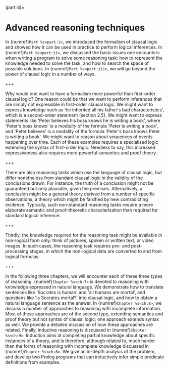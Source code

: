 <!--H1: Part III-->
(part:iii)=
# Advanced reasoning techniques #

In {numref}`Part %s<part:i>`, we introduced the formalism of clausal logic and showed how it can be used in practice to perform logical inferences. In {numref}`Part %s<part:ii>`, we discussed the basic issues one encounters when writing a program to solve some reasoning task: how to represent the knowledge needed to solve the task, and how to search the space of possible solutions. In {numref}`Part %s<part:iii>`, we will go beyond the power of clausal logic in a number of ways.
<!--Part I Part II Part III-->

+++

Why would one want to have a formalism more powerful than first-order clausal logic? One reason could be that we want to perform inferences that are simply not expressible in first-order clausal logic. We might want to express knowledge such as 'he inherited all his father's bad characteristics', which is a second-order statement (section 2.5). We might want to express statements like 'Peter believes his boss knows he is writing a book', where 'Peter's boss knows' is a *modality* of the formula 'Peter is writing a book', and 'Peter believes' is a modality of the formula 'Peter's boss knows Peter is writing a book'. We might want to reason about sequences of events happening over time. Each of these examples requires a specialised logic extending the syntax of first-order logic. Needless to say, this increased expressiveness also requires more powerful semantics and proof theory.

+++

There are also reasoning tasks which use the language of clausal logic, but differ nonetheless from standard clausal logic in the validity of the conclusions drawn. For instance, the truth of a conclusion might not be guaranteed but only plausible, given the premises. Alternatively, a conclusion might be a general theory derived from a number of specific observations, a theory which might be falsified by new contradicting evidence. Typically, such non-standard reasoning tasks require a more elaborate semantic and proof-theoretic characterisation than required for standard logical inference.

+++

Thirdly, the knowledge required for the reasoning task might be available in non-logical form only: think of pictures, spoken or written text, or video images. In such cases, the reasoning task requires pre- and post-processing stages, in which the non-logical data are converted to and from logical formulas.

+++

In the following three chapters, we will encounter each of these three types of reasoning. {numref}`Chapter %s<ch:7>` is devoted to reasoning with knowledge expressed in natural language. We demonstrate how to translate sentences like 'Socrates is human' and 'all humans are mortal', and questions like 'is Socrates mortal?' into clausal logic, and how to obtain a natural language sentence as the answer. In {numref}`Chapter %s<ch:8>`, we discuss a number of approaches to reasoning with incomplete information. Most of these approaches are of the second type, extending semantics and proof theory but not syntax of clausal logic; one approach extends syntax as well. We provide a detailed discussion of how these approaches are related. Finally, inductive reasoning is discussed in {numref}`Chapter %s<ch:9>`. Induction aims at completing partial knowledge about specific instances of a theory, and is therefore, although related to, much harder than the forms of reasoning with incomplete knowledge discussed in {numref}`Chapter %s<ch:8>`. We give an in-depth analysis of the problem, and develop two Prolog programs that can inductively infer simple predicate definitions from examples.
<!--Chapter 7 Chapter 8 Chapter 9 Chapter 8-->
